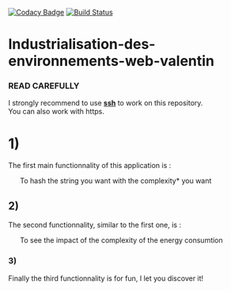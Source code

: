 [![Codacy Badge](https://api.codacy.com/project/badge/Grade/1f0463a44afc43b7ab5c310041a48ffd)](https://www.codacy.com/app/valentin.lenfant/industrialisation-des-environnements-web-valentin?utm_source=github.com&amp;utm_medium=referral&amp;utm_content=ValentinLENFANT/industrialisation-des-environnements-web-valentin&amp;utm_campaign=Badge_Grade)
[![Build Status](https://travis-ci.org/ValentinLENFANT/industrialisation-des-environnements-web-valentin.svg?branch=master)](https://travis-ci.org/ValentinLENFANT/industrialisation-des-environnements-web-valentin)

# Industrialisation-des-environnements-web-valentin

### READ CAREFULLY
I strongly recommend to use <strong><u>ssh</u></strong> to work on this repository. <br>
You can also work with https.

# 1)
The first main functionnality of this application is : <br>
<ul> To hash the string you want with the complexity* you want </ul>

## 2)
The second functionnality, similar to the first one, is :
<ul> To see the impact of the complexity of the energy consumtion</ul>

### 3)

Finally the third functionnality is for fun, I let you discover it!
